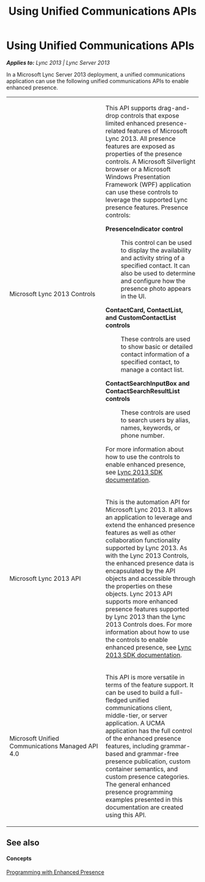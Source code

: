 ﻿---
title: Using Unified Communications APIs
TOCTitle: Using Unified Communications APIs
ms:assetid: 5d55eeca-721c-4668-a94f-17906b9e2087
ms:mtpsurl: https://msdn.microsoft.com/en-us/library/Dn454644(v=office.15)
ms:contentKeyID: 57093179
ms.date: 02/11/2016
mtps_version: v=office.15
---

# Using Unified Communications APIs


_**Applies to:** Lync 2013 | Lync Server 2013_

In a Microsoft Lync Server 2013 deployment, a unified communications application can use the following unified communications APIs to enable enhanced presence.

<table>
<colgroup>
<col style="width: 50%" />
<col style="width: 50%" />
</colgroup>
<tbody>
<tr class="odd">
<td><p>Microsoft Lync 2013 Controls</p></td>
<td><p>This API supports drag-and-drop controls that expose limited enhanced presence-related features of Microsoft Lync 2013. All presence features are exposed as properties of the presence controls. A Microsoft Silverlight browser or a Microsoft Windows Presentation Framework (WPF) application can use these controls to leverage the supported Lync presence features. Presence controls:</p>
<dl>
<dt><strong>PresenceIndicator control</strong></dt>
<dd><p>This control can be used to display the availability and activity string of a specified contact. It can also be used to determine and configure how the presence photo appears in the UI.</p>
</dd>
<dt><strong>ContactCard, ContactList, and CustomContactList controls</strong></dt>
<dd><p>These controls are used to show basic or detailed contact information of a specified contact, to manage a contact list.</p>
</dd>
<dt><strong>ContactSearchInputBox and ContactSearchResultList controls</strong></dt>
<dd><p>These controls are used to search users by alias, names, keywords, or phone number.</p>
</dd>
</dl>
<p>For more information about how to use the controls to enable enhanced presence, see <a href="../desktop/lync-2013-sdk-documentation.md">Lync 2013 SDK documentation</a>.</p></td>
</tr>
<tr class="even">
<td><p>Microsoft Lync 2013 API</p></td>
<td><p>This is the automation API for Microsoft Lync 2013. It allows an application to leverage and extend the enhanced presence features as well as other collaboration functionality supported by Lync 2013. As with the Lync 2013 Controls, the enhanced presence data is encapsulated by the API objects and accessible through the properties on these objects. Lync 2013 API supports more enhanced presence features supported by Lync 2013 than the Lync 2013 Controls does. For more information about how to use the controls to enable enhanced presence, see <a href=".../desktop/lync-2013-sdk-documentation.md">Lync 2013 SDK documentation</a>.</p></td>
</tr>
<tr class="odd">
<td><p>Microsoft Unified Communications Managed API 4.0</p></td>
<td><p>This API is more versatile in terms of the feature support. It can be used to build a full-fledged unified communications client, middle-tier, or server application. A UCMA application has the full control of the enhanced presence features, including grammar-based and grammar-free presence publication, custom container semantics, and custom presence categories. The general enhanced presence programming examples presented in this documentation are created using this API.</p></td>
</tr>
</tbody>
</table>


## See also

#### Concepts

[Programming with Enhanced Presence](programming-with-enhanced-presence.md)

